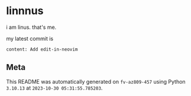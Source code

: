 # linnnus

i am linus. that's me.

my latest commit is

```
content: Add edit-in-neovim
```

## Meta

This README was automatically generated on `fv-az809-457` using Python
`3.10.13` at `2023-10-30 05:31:55.785203`.
